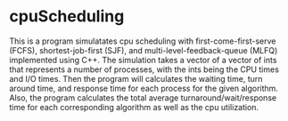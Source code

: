 # cpuScheduling
This is a program simulatates cpu scheduling with first-come-first-serve (FCFS), shortest-job-first (SJF), and multi-level-feedback-queue (MLFQ) implemented using C++. The simulation takes a vector of a vector of ints that represents a number of processes, with the ints being the CPU times and I/O times. Then the program will calculates the waiting time, turn around time, and response time for each process for the given algorithm. Also, the program calculates the total average turnaround/wait/response time for each corresponding algorithm as well as the cpu utilization.
